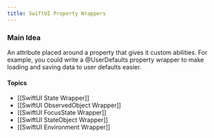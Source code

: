 ```yaml
---
title: SwiftUI Property Wrappers
---
```


### Main Idea

An attribute placed around a property that gives it custom abilities. For example, you could write a @UserDefaults property wrapper to make loading and saving data to user defaults easier. 

#### Topics
- [[SwiftUI State Wrapper]]
- [[SwiftUI ObservedObject Wrapper]]
- [[SwiftUI FocusState Wrapper]] 
- [[SwiftUI StateObject Wrapper]]
- [[SwiftUI Environment Wrapper]]
